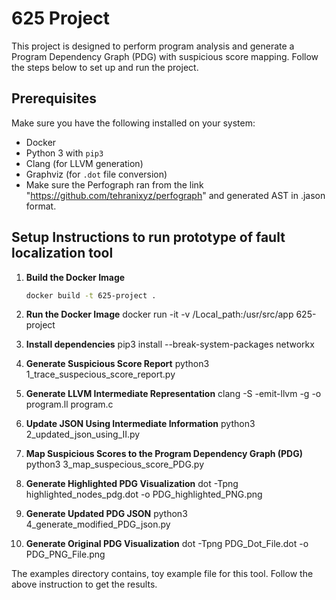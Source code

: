 # 625 Project

This project is designed to perform program analysis and generate a Program Dependency Graph (PDG) with suspicious score mapping. Follow the steps below to set up and run the project.

## Prerequisites

Make sure you have the following installed on your system:

- Docker
- Python 3 with `pip3`
- Clang (for LLVM generation)
- Graphviz (for `.dot` file conversion)
- Make sure the Perfograph ran from the link "https://github.com/tehranixyz/perfograph" and generated AST in .jason format.

## Setup Instructions to run prototype of fault localization tool

1. **Build the Docker Image**
   ```bash
   docker build -t 625-project .

2. **Run the Docker Image**
   docker run -it -v /Local_path:/usr/src/app 625-project

3. **Install dependencies**
   pip3 install --break-system-packages networkx

4. **Generate Suspicious Score Report**
   python3 1_trace_suspecious_score_report.py

5. **Generate LLVM Intermediate Representation**
   clang -S -emit-llvm -g -o program.ll program.c

6. **Update JSON Using Intermediate Information**
   python3 2_updated_json_using_II.py

7. **Map Suspicious Scores to the Program Dependency Graph (PDG)**
   python3 3_map_suspecious_score_PDG.py

8. **Generate Highlighted PDG Visualization**
   dot -Tpng highlighted_nodes_pdg.dot -o PDG_highlighted_PNG.png

9. **Generate Updated PDG JSON**
   python3 4_generate_modified_PDG_json.py

10. **Generate Original PDG Visualization**
   dot -Tpng PDG_Dot_File.dot -o PDG_PNG_File.png

The examples directory contains, toy example file for this tool. Follow the above instruction to get the results.
